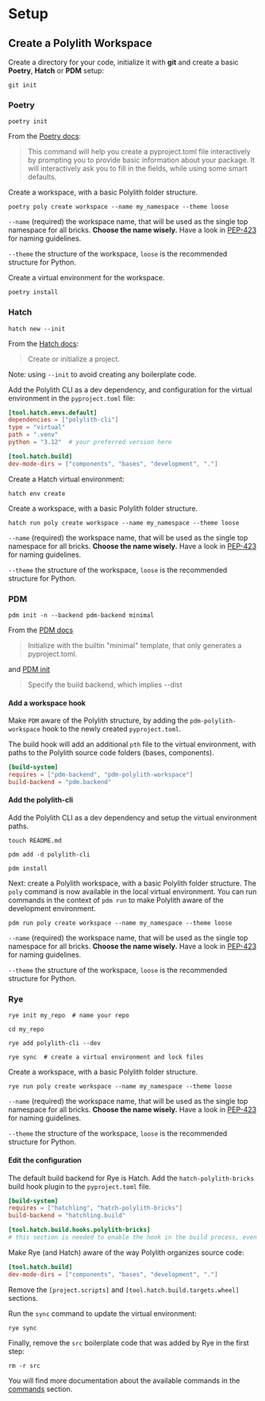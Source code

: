 # Setup

##  Create a Polylith Workspace
Create a directory for your code, initialize it with __git__ and create a basic __Poetry__, __Hatch__ or __PDM__ setup:

``` shell
git init
```

### Poetry
``` shell
poetry init
```

From the [Poetry docs](https://python-poetry.org/docs/cli/#init):
> This command will help you create a pyproject.toml file interactively by prompting you to provide basic information about your package. It will interactively ask you to fill in the fields, while using some smart defaults.


Create a workspace, with a basic Polylith folder structure.

``` shell
poetry poly create workspace --name my_namespace --theme loose
```

`--name` (required) the workspace name, that will be used as the single top namespace for all bricks.
__Choose the name wisely.__ Have a look in [PEP-423](https://peps.python.org/pep-0423/#respect-ownership) for naming guidelines.

`--theme` the structure of the workspace, `loose` is the recommended structure for Python.

Create a virtual environment for the workspace.

``` shell
poetry install
```


### Hatch
``` shell
hatch new --init
```

From the [Hatch docs](https://hatch.pypa.io/latest/cli/reference/#hatch-new):
> Create or initialize a project. 

Note: using `--init` to avoid creating any boilerplate code.

Add the Polylith CLI as a dev dependency, and configuration for the virtual environment in the `pyproject.toml` file:

``` toml
[tool.hatch.envs.default]
dependencies = ["polylith-cli"]
type = "virtual"
path = ".venv"
python = "3.12"  # your preferred version here

[tool.hatch.build]
dev-mode-dirs = ["components", "bases", "development", "."]
```


Create a Hatch virtual environment:
``` shell
hatch env create
```

Create a workspace, with a basic Polylith folder structure.

``` shell
hatch run poly create workspace --name my_namespace --theme loose
```

`--name` (required) the workspace name, that will be used as the single top namespace for all bricks.
__Choose the name wisely.__ Have a look in [PEP-423](https://peps.python.org/pep-0423/#respect-ownership) for naming guidelines.

`--theme` the structure of the workspace, `loose` is the recommended structure for Python.


### PDM
``` shell
pdm init -n --backend pdm-backend minimal
```

From the [PDM docs](https://pdm-project.org/latest/usage/template/)
>  Initialize with the builtin "minimal" template, that only generates a pyproject.toml.

and [PDM init](https://pdm-project.org/2.12/reference/cli/#init)

> Specify the build backend, which implies --dist

#### Add a workspace hook
Make `PDM` aware of the Polylith structure, by adding the `pdm-polylith-workspace` hook to the newly created `pyproject.toml`.

The build hook will add an additional `pth` file to the virtual environment,
with paths to the Polylith source code folders (bases, components).

``` toml
[build-system]
requires = ["pdm-backend", "pdm-polylith-workspace"]
build-backend = "pdm.backend"

```

#### Add the polylith-cli
Add the Polylith CLI as a dev dependency and setup the virtual environment paths.

``` shell
touch README.md

pdm add -d polylith-cli

pdm install

```

Next: create a Polylith workspace, with a basic Polylith folder structure.
The `poly` command is now available in the local virtual environment.
You can run commands in the context of `pdm run` to make Polylith aware of the development environment.

``` shell
pdm run poly create workspace --name my_namespace --theme loose
```

`--name` (required) the workspace name, that will be used as the single top namespace for all bricks.
__Choose the name wisely.__ Have a look in [PEP-423](https://peps.python.org/pep-0423/#respect-ownership) for naming guidelines.

`--theme` the structure of the workspace, `loose` is the recommended structure for Python.


### Rye
``` shell
rye init my_repo  # name your repo

cd my_repo

rye add polylith-cli --dev

rye sync  # create a virtual environment and lock files
```

Create a workspace, with a basic Polylith folder structure.

``` shell
rye run poly create workspace --name my_namespace --theme loose
```

`--name` (required) the workspace name, that will be used as the single top namespace for all bricks.
__Choose the name wisely.__ Have a look in [PEP-423](https://peps.python.org/pep-0423/#respect-ownership) for naming guidelines.

`--theme` the structure of the workspace, `loose` is the recommended structure for Python.


#### Edit the configuration
The default build backend for Rye is Hatch. Add the `hatch-polylith-bricks` build hook plugin to the `pyproject.toml` file.
``` toml
[build-system]
requires = ["hatchling", "hatch-polylith-bricks"]
build-backend = "hatchling.build"

[tool.hatch.build.hooks.polylith-bricks]
# this section is needed to enable the hook in the build process, even if empty.
```

Make Rye (and Hatch) aware of the way Polylith organizes source code:
``` toml
[tool.hatch.build]
dev-mode-dirs = ["components", "bases", "development", "."]
```

Remove the `[project.scripts]` and `[tool.hatch.build.targets.wheel]` sections.

Run the `sync` command to update the virtual environment:

``` shell
rye sync
```

Finally, remove the `src` boilerplate code that was added by Rye in the first step:
``` shell
rm -r src
```


You will find more documentation about the available commands in the [commands](commands.md) section.
